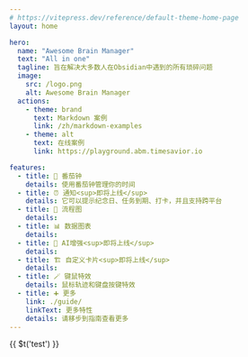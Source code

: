 ```yaml
---
# https://vitepress.dev/reference/default-theme-home-page
layout: home

hero:
  name: "Awesome Brain Manager"
  text: "All in one"
  tagline: 旨在解决大多数人在Obsidian中遇到的所有琐碎问题
  image:
    src: /logo.png
    alt: Awesome Brain Manager
  actions:
    - theme: brand
      text: Markdown 案例
      link: /zh/markdown-examples
    - theme: alt
      text: 在线案例
      link: https://playground.abm.timesavior.io

features:
  - title: 🍅 番茄钟
    details: 使用番茄钟管理你的时间
  - title: ⏰ 通知<sup>即将上线</sup>
    details: 它可以提示纪念日、任务到期、打卡，并且支持跨平台
  - title: 🔀 流程图
    details: 
  - title: 📊 数据图表
    details: 
  - title: 🤖 AI增强<sup>即将上线</sup>
    details: 
  - title: 🏗 自定义卡片<sup>即将上线</sup>
    details: 
  - title: 🪄 键鼠特效
    details: 鼠标轨迹和键盘按键特效
  - title: ➕ 更多
    link: ./guide/
    linkText: 更多特性
    details: 请移步到指南查看更多
---
```


<div>{{ $t('test') }}</div>

<style module>
sup {
  background: linear-gradient(to right, #FF0000, #FFD700);
  font-size: 12px;
  border-radius: 2px;
}
</style>